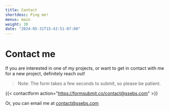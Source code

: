 ```yaml
---
title: Contact
shortdesc: Ping me!
menus: main
weight: 30
date: "2024-05-31T15:43:51-07:00"
---
```


# Contact me
If you are interested in one of my projects, or want to get in contact with me for a new project, definitely reach out!

> Note: The form takes a few seconds to submit, so please be patient. 

{{< contactform action="https://formsubmit.co/contact@ssebs.com" >}}

Or, you can email me at [contact@ssebs.com](mailto:contact@ssebs.com)
